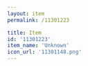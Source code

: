 ```yaml
---
layout: item
permalink: /11301223

title: Item
id: '11301223'
item_name: 'Unknown'
icon_url: '11301148.png'
---
```

